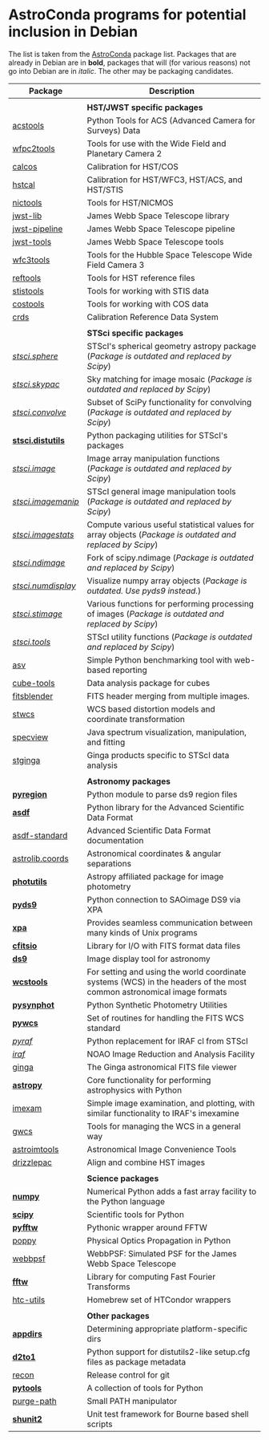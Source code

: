 AstroConda programs for potential inclusion in Debian
===================================================


The list is taken from the
[AstroConda](http://astroconda.readthedocs.io)
package list. Packages that are already in Debian are in **bold**, packages
that will (for various reasons) not go into Debian are in *italic*. The other
may be packaging candidates.


| Package              | Description |
| -------------------- | ----------- |
| | |
| | **HST/JWST specific packages** |
| [acstools](http://acstools.readthedocs.io/) | Python Tools for ACS (Advanced Camera for Surveys) Data |
| [wfpc2tools](http://www.stsci.edu/resources/software_hardware/stsci_python) | Tools for use with the Wide Field and Planetary Camera 2 |
| [calcos](https://github.com/spacetelescope/calcos) | Calibration for HST/COS |
| [hstcal](https://github.com/spacetelescope/hstcal) | Calibration for HST/WFC3, HST/ACS, and HST/STIS |
| [nictools](https://github.com/spacetelescope/nictools) | Tools for HST/NICMOS |
| [jwst-lib](ssh://git@bitbucket.org/stsci_ssb/jwst.git) | James Webb Space Telescope library |
| [jwst-pipeline](http://ssb.stsci.edu/doc/jwst_dev/jwst_pipeline.pipeline.doc.user_guide.doc/html/index.html) | James Webb Space Telescope pipeline |
| [jwst-tools](ssh://git@bitbucket.org/stsci_ssb/jwst.git) | James Webb Space Telescope tools |
| [wfc3tools](http://ssb.stsci.edu/doc/stsci_python_2.15.1/wfc3tools.doc/html/index.html) | Tools for the Hubble Space Telescope Wide Field Camera 3 |
| [reftools](http://www.stsci.edu/institute/software_hardware/pyraf/stsci_python) | Tools for HST reference files |
| [stistools](http://www.stsci.edu/institute/software_hardware/pyraf/stsci_python) | Tools for working with STIS data |
| [costools](http://www.stsci.edu/institute/software_hardware) | Tools for working with COS data |
| [crds](http://www.stsci.edu/hst/observatory/crds/) | Calibration Reference Data System |
| | |
| | **STSci specific packages** |
| [*stsci.sphere*](http://ssb.stsci.edu/doc/stsci_python_x/stsci.sphere.doc/html/user.html) | STScI's spherical geometry astropy package (*Package is outdated and replaced by Scipy*) |
| [*stsci.skypac*](https://github.com/spacetelescope/stsci.skypac) | Sky matching for image mosaic (*Package is outdated and replaced by Scipy*) |
| [*stsci.convolve*](https://github.com/spacetelescope/stsci.convolve) | Subset of SciPy functionality for convolving (*Package is outdated and replaced by Scipy*) |
| [**stsci.distutils**](https://packages.debian.org/sid/python-stsci.distutils) | Python packaging utilities for STScI's packages |
| [*stsci.image*](https://github.com/spacetelescope/stsci.image) | Image array manipulation functions (*Package is outdated and replaced by Scipy*) |
| [*stsci.imagemanip*](https://github.com/spacetelescope/stsci.imagemanip) | STScI general image manipulation tools (*Package is outdated and replaced by Scipy*) |
| [*stsci.imagestats*](https://github.com/spacetelescope/stsci.imagestats) | Compute various useful statistical values for array objects (*Package is outdated and replaced by Scipy*) |
| [*stsci.ndimage*](https://github.com/spacetelescope/stsci.ndimage) | Fork of scipy.ndimage (*Package is outdated and replaced by Scipy*) |
| [*stsci.numdisplay*](http://stsdas.stsci.edu/numdisplay) | Visualize numpy array objects (*Package is outdated. Use pyds9 instead.*) |
| [*stsci.stimage*](https://github.com/spacetelescope/stsci.stimage) | Various functions for performing processing of images (*Package is outdated and replaced by Scipy*) |
| [*stsci.tools*](https://github.com/spacetelescope/stsci.tools) | STScI utility functions (*Package is outdated and replaced by Scipy*) |
| [asv](http://asv.readthedocs.io/) | Simple Python benchmarking tool with web-based reporting |
| [cube-tools](https://github.com/spacetelescope/cube-tools) | Data analysis package for cubes |
| [fitsblender](http://ssb.stsci.edu/doc/stsci_python_dev/fitsblender.doc/html/index.html) | FITS header merging from multiple images. |
| [stwcs](https://github.com/spacetelescope/stwcs) | WCS based distortion models and coordinate transformation |
| [specview](https://github.com/spacetelescope/specview) | Java spectrum visualization, manipulation, and fitting |
| [stginga](https://github.com/spacetelescope/stginga) | Ginga products specific to STScI data analysis |
| | |
| | **Astronomy packages** |
| [**pyregion**](https://packages.debian.org/sid/python-pyregion) | Python module to parse ds9 region files |
| [**asdf**](https://packages.debian.org/sid/python-asdf) | Python library for the Advanced Scientific Data Format |
| [asdf-standard](http://asdf-standard.readthedocs.io/) | Advanced Scientific Data Format documentation |
| [astrolib.coords](http://ssb.stsci.edu/doc/stsci_python_dev/astrolib.coords.doc/html/index.html) | Astronomical coordinates & angular separations |
| [**photutils**](https://packages.debian.org/sid/python-photutils) | Astropy affiliated package for image photometry |
| [**pyds9**](https://packages.debian.org/sid/python-pyds9) | Python connection to SAOimage DS9 via XPA |
| [**xpa**](https://packages.debian.org/sid/libxpa-dev) | Provides seamless communication between many kinds of Unix programs |
| [**cfitsio**](https://packages.debian.org/sid/libcfitsio-dev) | Library for I/O with FITS format data files |
| [**ds9**](https://packages.debian.org/sid/saods9) | Image display tool for astronomy |
| [**wcstools**](https://packages.debian.org/sid/wcstools) | For setting and using the world coordinate systems (WCS) in the headers of the most common astronomical image formats |
| [**pysynphot**](https://packages.debian.org/sid/python-pysynphot) | Python Synthetic Photometry Utilities |
| [**pywcs**](https://packages.debian.org/sid/python-pywcs) | Set of routines for handling the FITS WCS standard |
| [*pyraf*](https://github.com/spacetelescope/pyraf) | Python replacement for IRAF cl from STScI |
| [*iraf*](http://iraf.noao.edu) | NOAO Image Reduction and Analysis Facility |
| [ginga](https://github.com/ejeschke/ginga) | The Ginga astronomical FITS file viewer |
| [**astropy**](https://packages.debian.org/sid/python-astropy) | Core functionality for performing astrophysics with Python |
| [imexam](http://imexam.readthedocs.io) | Simple image examination, and plotting, with similar functionality to IRAF's imexamine |
| [gwcs](http://gwcs.readthedocs.io/) | Tools for managing the WCS in a general way |
| [astroimtools](http://astroimtools.readthedocs.io) | Astronomical Image Convenience Tools |
| [drizzlepac](http://drizzlepac.stsci.edu/) | Align and combine HST images |
| | |
| | **Science packages** |
| [**numpy**](https://packages.debian.org/sid/python-numpy) | Numerical Python adds a fast array facility to the Python language |
| [**scipy**](https://packages.debian.org/sid/python-scipy) | Scientific tools for Python |
| [**pyfftw**](https://packages.debian.org/sid/python-pyfftw) | Pythonic wrapper around FFTW |
| [poppy](https://github.com/mperrin/poppy) | Physical Optics Propagation in Python |
| [webbpsf](http://www.stsci.edu/jwst/software/webbpsf/) | WebbPSF: Simulated PSF for the James Webb Space Telescope |
| [**fftw**](https://packages.debian.org/sid/libfftw3-dev) | Library for computing Fast Fourier Transforms |
| [htc-utils](http://bitbucket.org/jhunkeler/htc_utils) | Homebrew set of HTCondor wrappers |
| | |
| | **Other packages** |
| [**appdirs**](https://packages.debian.org/sid/python-appdirs) | Determining appropriate platform-specific dirs |
| [**d2to1**](https://packages.debian.org/sid/python-d2to1) | Python support for distutils2-like setup.cfg files as package metadata |
| [recon](http://github.com/jhunkeler/recon) | Release control for git |
| [**pytools**](https://packages.debian.org/sid/python-pytools) | A collection of tools for Python |
| [purge-path](http://bitbucket.org/jhunkeler/purge_path) | Small PATH manipulator |
| [**shunit2**](https://packages.debian.org/sid/shunit2) | Unit test framework for Bourne based shell scripts |
